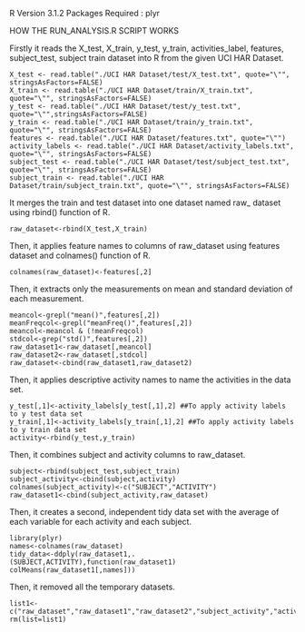R Version 3.1.2
Packages Required : plyr

HOW THE RUN_ANALYSIS.R SCRIPT WORKS

Firstly it reads the X_test, X_train, y_test, y_train, activities_label, features, subject_test, subject train dataset into R from the given UCI HAR Dataset.

    X_test <- read.table("./UCI HAR Dataset/test/X_test.txt", quote="\"", stringsAsFactors=FALSE)
    X_train <- read.table("./UCI HAR Dataset/train/X_train.txt", quote="\"", stringsAsFactors=FALSE)
	y_test <- read.table("./UCI HAR Dataset/test/y_test.txt", quote="\"",stringsAsFactors=FALSE)
	y_train <- read.table("./UCI HAR Dataset/train/y_train.txt", quote="\"", stringsAsFactors=FALSE)
	features <- read.table("./UCI HAR Dataset/features.txt", quote="\"")
	activity_labels <- read.table("./UCI HAR Dataset/activity_labels.txt", quote="\"", stringsAsFactors=FALSE)
	subject_test <- read.table("./UCI HAR Dataset/test/subject_test.txt", quote="\"", stringsAsFactors=FALSE)
	subject_train <- read.table("./UCI HAR Dataset/train/subject_train.txt", quote="\"", stringsAsFactors=FALSE)

	
It merges the train and test dataset into one dataset named raw_ dataset using rbind() function of R.

    raw_dataset<-rbind(X_test,X_train)

Then, it applies feature names to columns of raw_dataset using features dataset and colnames() function of R.

    colnames(raw_dataset)<-features[,2]

Then, it extracts only the measurements on mean and standard deviation of each measurement.

    meancol<-grepl("mean()",features[,2])
	meanFreqcol<-grepl("meanFreq()",features[,2])
	meancol<-meancol & (!meanFreqcol)
	stdcol<-grep("std()",features[,2])
	raw_dataset1<-raw_dataset[,meancol]
	raw_dataset2<-raw_dataset[,stdcol]
	raw_dataset<-cbind(raw_dataset1,raw_dataset2)
	
Then, it applies descriptive activity names to name the activities in the data set.

    y_test[,1]<-activity_labels[y_test[,1],2] ##To apply activity labels to y test data set
    y_train[,1]<-activity_labels[y_train[,1],2] ##To apply activity labels to y train data set
	activity<-rbind(y_test,y_train)

Then, it combines subject and activity columns to raw_dataset.

    subject<-rbind(subject_test,subject_train)
	subject_activity<-cbind(subject,activity)
	colnames(subject_activity)<-c("SUBJECT","ACTIVITY")
	raw_dataset1<-cbind(subject_activity,raw_dataset)

Then, it creates a second, independent tidy data set with the average of each variable for each activity and each subject.

    library(plyr)
	names<-colnames(raw_dataset)
	tidy_data<-ddply(raw_dataset1,.(SUBJECT,ACTIVITY),function(raw_dataset1) colMeans(raw_dataset1[,names]))

Then, it removed all the temporary datasets.

    list1<-c("raw_dataset","raw_dataset1","raw_dataset2","subject_activity","activity_labels","subject")
	rm(list=list1)
